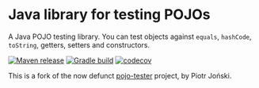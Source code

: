 Java library for testing POJOs
===
A Java POJO testing library. You can test objects against `equals`, `hashCode`, `toString`, getters, setters and constructors.

[![Maven release](https://img.shields.io/maven-metadata/v.svg?color=blue&label=maven-central&metadataUrl=https%3A%2F%2Frepo1.maven.org%2Fmaven2%2Fcom%2Fobsidiandynamics%2Fpojotester%2Fcore%2Fmaven-metadata.xml)](https://mvnrepository.com/artifact/com.obsidiandynamics.pojotester)
[![Gradle build](https://github.com/obsidiandynamics/pojotester/actions/workflows/master.yml/badge.svg)](https://github.com/obsidiandynamics/pojotester/actions/workflows/master.yml)
[![codecov](https://codecov.io/gh/obsidiandynamics/pojotester/branch/master/graph/badge.svg)](https://codecov.io/gh/obsidiandynamics/pojotester)

This is a fork of the now defunct [pojo-tester](https://github.com/sta-szek/pojo-tester) project, by Piotr Joński.